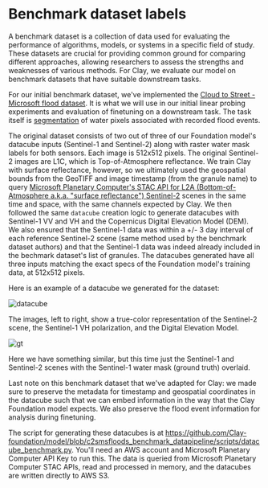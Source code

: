# Benchmark dataset labels

A benchmark dataset is a collection of data used for evaluating the performance
of algorithms, models, or systems in a specific field of study. These datasets
are crucial for providing common ground for comparing different approaches,
allowing researchers to assess the strengths and weaknesses of various methods.
For Clay, we evaluate our model on benchmark datasets that have suitable downstream
tasks.

For our initial benchmark dataset, we've implemented the
[Cloud to Street - Microsoft flood dataset](https://beta.source.coop/repositories/c2sms/c2smsfloods/description).
It is what we will use in our initial linear probing experiments and
evaluation of finetuning on a downstream task. The task itself is
[segmentation](https://paperswithcode.com/task/semantic-segmentation) of water
pixels associated with recorded flood events.

The original dataset consists of two out of three of our Foundation model's datacube inputs
(Sentinel-1 and Sentinel-2) along with raster water mask labels for both
sensors. Each image is 512x512 pixels. The
original Sentinel-2 images are L1C, which is Top-of-Atmosphere reflectance. We train
Clay with surface reflectance, however, so we ultimately used the geospatial bounds
from the GeoTIFF and image timestamp (from the granule name) to query
[Microsoft Planetary Computer's STAC API for L2A (Bottom-of-Atmosphere a.k.a. "surface reflectance") Sentinel-2](https://planetarycomputer.microsoft.com/dataset/sentinel-2-l2a)
scenes in the same time and space, with the same channels expected by Clay. We
then followed the same `datacube` creation logic to generate datacubes with
Sentinel-1 VV and VH and the Copernicus Digital Elevation Model (DEM). We also
ensured that the Sentinel-1 data was within a +/- 3 day interval of each
reference Sentinel-2 scene (same method used by the benchmark dataset authors)
and that the Sentinel-1 data was indeed already included in the bechmark
dataset's list of granules. The datacubes generated have all three inputs
matching the exact specs of the Foundation model's training data, at 512x512
pixels.

Here is an example of a datacube we generated for the dataset:

![datacube](https://github.com/Clay-foundation/model/assets/23487320/94dffcf5-4075-4c17-ac96-01c11bcb299b)

The images, left to right, show a true-color representation of the Sentinel-2
scene, the Sentinel-1 VH polarization, and the Digital Elevation Model.

![gt](https://github.com/Clay-foundation/model/assets/23487320/4ac92af7-6931-4249-a920-7d29453b9b31)

Here we have something similar, but this time just the Sentinel-1 and
Sentinel-2 scenes with the Sentinel-1 water mask (ground truth) overlaid.

Last note on this benchmark dataset that we've adapted for Clay: we made sure
to preserve the metadata for timestamp and geospatial coordinates in the
datacube such that we can embed information in the way that the Clay Foundation
model expects. We also preserve the flood event information for analysis
during finetuning.

The script for generating these datacubes is at
https://github.com/Clay-foundation/model/blob/c2smsfloods_benchmark_datapipeline/scripts/datacube_benchmark.py.
You'll need an AWS account and Microsoft Planetary Computer API Key to run
this. The data is queried from Microsoft Planetary Computer STAC APIs, read and
processed in memory, and the datacubes are written directly to AWS S3.
